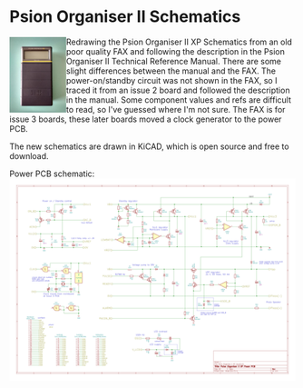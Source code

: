 # Psion Organiser II Schematics
<img align="left" src="Psion2_closed_thumb.jpg" width="100">
Redrawing the Psion Organiser II XP Schematics from an old poor quality FAX and following the description in the Psion Organiser II Technical Reference Manual. There are some slight differences between the manual and the FAX. The power-on/standby circuit was not shown in the FAX, so I traced it from an issue 2 board and followed the description in the manual. Some component values and refs are difficult to read, so I've guessed where I'm not sure. The FAX is for issue 3 boards, these later boards moved a clock generator to the power PCB.

The new schematics are drawn in KiCAD, which is open source and free to download.

Power PCB schematic:
<img align="left" src="Psion Organiser II XP power PCB schematic.PNG" width="1000">
